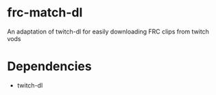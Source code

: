 # frc-match-dl
An adaptation of twitch-dl for easily downloading FRC clips from twitch vods

# Dependencies
- twitch-dl